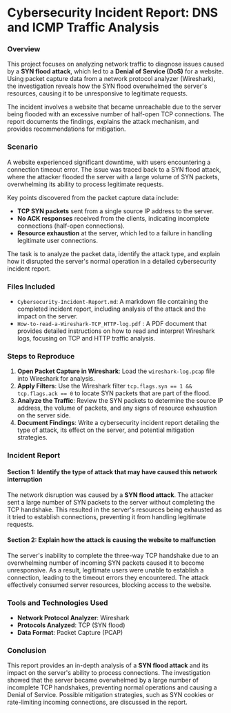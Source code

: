 # Cybersecurity Incident Report: DNS and ICMP Traffic Analysis

### Overview

This project focuses on analyzing network traffic to diagnose issues caused by a **SYN flood attack**, which led to a **Denial of Service (DoS)** for a website. Using packet capture data from a network protocol analyzer (Wireshark), the investigation reveals how the SYN flood overwhelmed the server's resources, causing it to be unresponsive to legitimate requests.

The incident involves a website that became unreachable due to the server being flooded with an excessive number of half-open TCP connections. The report documents the findings, explains the attack mechanism, and provides recommendations for mitigation.

### Scenario

A website experienced significant downtime, with users encountering a connection timeout error. The issue was traced back to a SYN flood attack, where the attacker flooded the server with a large volume of SYN packets, overwhelming its ability to process legitimate requests.

Key points discovered from the packet capture data include:
- **TCP SYN packets** sent from a single source IP address to the server.
- **No ACK responses** received from the clients, indicating incomplete connections (half-open connections).
- **Resource exhaustion** at the server, which led to a failure in handling legitimate user connections.

The task is to analyze the packet data, identify the attack type, and explain how it disrupted the server's normal operation in a detailed cybersecurity incident report.

### Files Included

- `Cybersecurity-Incident-Report.md`: A markdown file containing the completed incident report, including analysis of the attack and the impact on the server.
- `How-to-read-a-Wireshark-TCP_HTTP-log.pdf` : A PDF document that provides detailed instructions on how to read and interpret Wireshark logs, focusing on TCP and HTTP traffic analysis.

### Steps to Reproduce

1. **Open Packet Capture in Wireshark**: Load the `wireshark-log.pcap` file into Wireshark for analysis.
2. **Apply Filters**: Use the Wireshark filter `tcp.flags.syn == 1 && tcp.flags.ack == 0` to locate SYN packets that are part of the flood.
3. **Analyze the Traffic**: Review the SYN packets to determine the source IP address, the volume of packets, and any signs of resource exhaustion on the server side.
4. **Document Findings**: Write a cybersecurity incident report detailing the type of attack, its effect on the server, and potential mitigation strategies.

### Incident Report

#### Section 1: Identify the type of attack that may have caused this network interruption

The network disruption was caused by a **SYN flood attack**. The attacker sent a large number of SYN packets to the server without completing the TCP handshake. This resulted in the server's resources being exhausted as it tried to establish connections, preventing it from handling legitimate requests.

#### Section 2: Explain how the attack is causing the website to malfunction

The server's inability to complete the three-way TCP handshake due to an overwhelming number of incoming SYN packets caused it to become unresponsive. As a result, legitimate users were unable to establish a connection, leading to the timeout errors they encountered. The attack effectively consumed server resources, blocking access to the website.

### Tools and Technologies Used

- **Network Protocol Analyzer**: Wireshark
- **Protocols Analyzed**: TCP (SYN flood)
- **Data Format**: Packet Capture (PCAP)

### Conclusion

This report provides an in-depth analysis of a **SYN flood attack** and its impact on the server's ability to process connections. The investigation showed that the server became overwhelmed by a large number of incomplete TCP handshakes, preventing normal operations and causing a Denial of Service. Possible mitigation strategies, such as SYN cookies or rate-limiting incoming connections, are discussed in the report.
